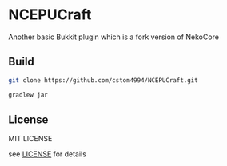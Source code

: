 # NCEPUCraft

Another basic Bukkit plugin which is a fork version of NekoCore

## Build

```bash
git clone https://github.com/cstom4994/NCEPUCraft.git

gradlew jar
```

## License

MIT LICENSE

see [LICENSE](./LICENSE) for details
